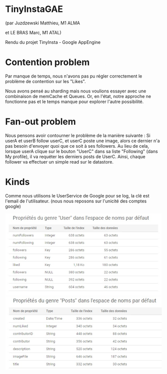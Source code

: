 # TinyInstaGAE
(par Juzdzewski Matthieu, M1 ALMA

 et LE BRAS Marc, M1 ATAL) 

Rendu du projet TinyInsta -  Google AppEngine


# Contention problem

Par manque de temps, nous n'avons pas pu régler correctement
le problème de contention sur les "Likes". 

Nous avons pensé au sharding mais nous voulions essayer avec
une combinaison de memCache et Queues. Or, en l'état, notre approche
ne fonctionne pas et le temps manque pour explorer l'autre possibilité.

# Fan-out problem

Nous pensons avoir contourner le problème de la manière suivante : 
Si userA et userB follow userC, et userC poste une image, alors ce dernier n'a pas 
besoin d'envoyer quoi que ce soit à ses followers. 
Au lieu de cela, lorsque userA clique sur le bouton "UserC" dans sa liste
"Following" (dans My profile), il va requéter les derniers posts de UserC.
Ainsi, chaque follower va effectuer un simple read sur le datastore. 

# Kinds

Comme nous utilisons le UserService de Google pour se log, la clé est l'email de l'utilisateur.
(nous nous reposons sur l'unicité des comptes google)

<img src="https://github.com/Juzdzewski/TinyInstaGAE/blob/master/USERKIND.jpg">

<img src="https://github.com/Juzdzewski/TinyInstaGAE/blob/master/POSTKIND.jpg">
